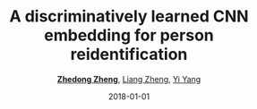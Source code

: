---
title: "A discriminatively learned CNN embedding for person reidentification"
collection: publications
permalink: /publication/A-discri2018
date: 2018-01-01
doi: 10.1145/3159171
venue: 'ACM Transactions on Multimedia Computing, Communications, and Applications (TOMM)'
paperurl: 'https://zdzheng.xyz/files/TOMM18.pdf'
code: 'https://github.com/layumi/2016_person_re-ID'
author: '<strong><a href="https://zdzheng.xyz/authors/Zhedong-Zheng" class="author">Zhedong Zheng</a></strong>, <a href="https://zdzheng.xyz/authors/Liang-Zheng" class="author">Liang Zheng</a>, <a href="https://zdzheng.xyz/authors/Yi-Yang" class="author">Yi Yang</a>'
citation: ' Zhedong Zheng,  Liang Zheng,  Yi Yang, &quot;A discriminatively learned CNN embedding for person reidentification.&quot; ACM Transactions on Multimedia Computing, Communications, and Applications (TOMM), 2018. DOI: 10.1145/3159171'
pub_year: '2018'
bib: >
    @article{zheng2018discriminatively,  
    author = "Zheng, Zhedong and Zheng, Liang and Yang, Yi",  
    doi = "10.1145/3159171",  
    title = "A discriminatively learned CNN embedding for person reidentification",  
    journal = "ACM Transactions on Multimedia Computing, Communications, and Applications (TOMM)",  
    volume = "14",  
    number = "1",  
    pages = "13",  
    year = "2018",  
    publisher = "ACM",  
    code = "https://github.com/layumi/2016\_person\_re-ID",  
    url = "https://zdzheng.xyz/files/TOMM18.pdf"
    }

---